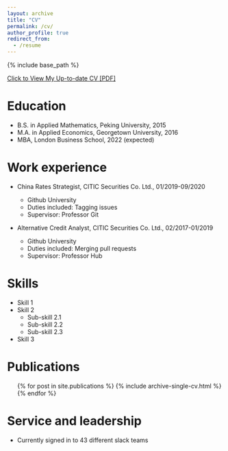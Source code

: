 ```yaml
---
layout: archive
title: "CV"
permalink: /cv/
author_profile: true
redirect_from:
  - /resume
---
```


{% include base_path %}

[Click to View My Up-to-date CV [PDF]](http://hoagiet.github.io/files/lantaoyu_cv.pdf)

<!-- <embed src="http://lantaoyu.com/files/lantaoyu_cv.pdf" width="650" height="1800" type='application/pdf'> -->

Education
======
* B.S. in Applied Mathematics, Peking University, 2015
* M.A. in Applied Economics, Georgetown University, 2016
* MBA, London Business School, 2022 (expected)

Work experience
======
* China Rates Strategist, CITIC Securities Co. Ltd., 01/2019-09/2020
  * Github University
  * Duties included: Tagging issues
  * Supervisor: Professor Git

* Alternative Credit Analyst, CITIC Securities Co. Ltd., 02/2017-01/2019
  * Github University
  * Duties included: Merging pull requests
  * Supervisor: Professor Hub
  
Skills
======
* Skill 1
* Skill 2
  * Sub-skill 2.1
  * Sub-skill 2.2
  * Sub-skill 2.3
* Skill 3

Publications
======
  <ul>{% for post in site.publications %}
    {% include archive-single-cv.html %}
  {% endfor %}</ul>  
  
Service and leadership
======
* Currently signed in to 43 different slack teams
